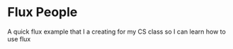 Flux People
===========

A quick flux example that I a creating for my CS class so I can learn how to use flux
